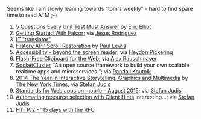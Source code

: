 Seems like I am slowly leaning towards "tom's weekly" - hard to find spare time to read ATM ;-)

1. [5 Questions Every Unit Test Must Answer](https://medium.com/javascript-scene/what-every-unit-test-needs-f6cd34d9836d) by [Eric Elliot](https://twitter.com/_ericelliott)
2. [Getting Started With Falcor](https://auth0.com/blog/2015/08/28/getting-started-with-falcor/); via [Jesus Rodriguez](https://twitter.com/Foxandxss)
3. [IT "translator"](https://twitter.com/lukew/status/640020040989806592)
4. [History API: Scroll Restoration](https://developers.google.com/web/updates/2015/09/history-api-scroll-restoration) by [Paul Lewis](https://twitter.com/aerotwist/status/639017525146189825)
5. [Accessibility - beyond the screen reader](http://www.creativebloq.com/web-design/accessibility-beyond-screen-reader-91516540); via [Heydon Pickering](https://twitter.com/heydonworks/status/638955646688358400)
6. [Flash-Free Clipboard for the Web](https://hacks.mozilla.org/2015/09/flash-free-clipboard-for-the-web/); via [Alex Rauschmayer](https://twitter.com/rauschma/status/638814175662338048)
7. [SocketCluster](http://socketcluster.io/) <q>An open source framework to build your own scalable realtime apps and microservices.</q>; via [Randall Koutnik](https://twitter.com/rkoutnik)
8. [2014 The Year in Interactive Storytelling, Graphics and Multimedia](http://www.nytimes.com/interactive/2014/12/29/us/year-in-interactive-storytelling.html) by [The New York Times](http://www.nytimes.com/); via [Stefan Judis](https://twitter.com/stefanjudis)
9. [Standards for Web apps on mobile – August 2015](http://html5apps-project.eu/2015/09/04/latest-edition-standards-for-web-apps-on-mobile-august-2015/); via [Stefan Judis](https://twitter.com/stefanjudis)
10. [Automating resource selection with Client Hints](https://developers.google.com/web/updates/2015/09/automating-resource-selection-with-client-hints) interesting...; via [Stefan Judis](https://twitter.com/stefanjudis)
11. [HTTP/2 - 115 days with the RFC](http://daniel.haxx.se/blog/2015/09/07/http2-115-days-with-the-rfc/)
